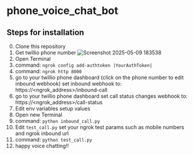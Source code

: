 # phone_voice_chat_bot

## Steps for installation
0. Clone this repository
1. Get twillio phone number
![Screenshot 2025-05-09 183538](https://github.com/user-attachments/assets/7f5c5942-3bc6-4099-bce4-c4a3b616262f)
3. Open Terminal
4. command: `ngrok config add-authtoken |YourAuthToken|`
5. command:  `ngrok http 8000`
6. go to your twillio phone dashboard (click on the phone number to edit inbound webhook) set inbound webhook to: https://<ngrok_address>/inbound-call
7. go to your twillio phone dashboard set call status changes webhook to: https://<ngrok_address>/call-status
8. Edit env variables setup values
9. Open new Terminal
10. command: `python inbound_call.py`
11. Edit `test_call.py` set your ngrok test params such as mobile numbers and ngrok inbound url
12. command: `python test_call.py`
13. happy voice chatting!!
